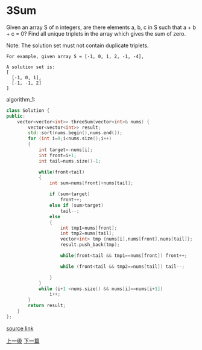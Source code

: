 # 3Sum

Given an array S of n integers, are there elements a, b, c in S such that a + b + c = 0? Find all unique triplets in the array which gives the sum of zero.

Note: The solution set must not contain duplicate triplets.

```
For example, given array S = [-1, 0, 1, 2, -1, -4],

A solution set is:
[
  [-1, 0, 1],
  [-1, -1, 2]
]

```


algorithm_1:
```c++
class Solution {
public:
    vector<vector<int>> threeSum(vector<int>& nums) {
        vector<vector<int>> result;
        std::sort(nums.begin(),nums.end());
        for (int i=0;i<nums.size();i++)
        {
            int target=-nums[i];
            int front=i+1;
            int tail=nums.size()-1;

            while(front<tail)
            {
                int sum=nums[front]+nums[tail];

                if (sum<target)
                    front++;
                else if (sum>target)
                    tail--;
                else
                {
                    int tmp1=nums[front];
                    int tmp2=nums[tail];
                    vector<int> tmp {nums[i],nums[front],nums[tail]};
                    result.push_back(tmp);

                    while(front<tail && tmp1==nums[front]) front++;

                    while (front<tail && tmp2==nums[tail]) tail--;

                }
            }
            while (i+1 <nums.size() && nums[i]==nums[i+1])
                i++;
        }
        return result;
    }
};
```

[source link](https://leetcode.com/problems/3sum/discuss/)









[上一级](base.md)
[下一篇](3sum_closest.md)
